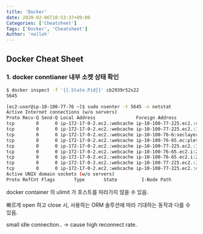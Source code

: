 ```yaml
---
title: 'Docker'
date: 2020-02-06T10:53:37+09:00
Categories: ['Cheatsheet']
Tags: ['Docker', 'Cheatsheet']
Author: 'nolleh'
---
```


## Docker Cheat Sheet

### 1. docker conntianer 내부 소켓 상태 확인

[](https://aidanbae.github.io/code/docker/docker-netstat/)

```bash
$ docker inspect -f '{{.State.Pid}}' cb2939r52s22
5645
```

```bash
[ec2-user@ip-10-100-77-76 ~]$ sudo nsenter -t 5645 -n netstat
Active Internet connections (w/o servers)
Proto Recv-Q Send-Q Local Address               Foreign Address             State
tcp        0      0 ip-172-17-0-2.ec2.:webcache ip-10-100-77-225.ec2.:45104 ESTABLISHED
tcp        0      0 ip-172-17-0-2.ec2.:webcache ip-10-100-77-225.ec2.:14804 TIME_WAIT
tcp        0      0 ip-172-17-0-2.ec2.:webcache ip-10-100-76-6:seclayer-tls TIME_WAIT
tcp        0      0 ip-172-17-0-2.ec2.:webcache ip-10-100-76-65.ec:plethora TIME_WAIT
tcp        0      0 ip-172-17-0-2.ec2.:webcache ip-10-100-77-225.ec2.:14830 TIME_WAIT
tcp        0      0 ip-172-17-0-2.ec2.:webcache ip-10-100-76-65.ec2.i:23284 ESTABLISHED
tcp        0      0 ip-172-17-0-2.ec2.:webcache ip-10-100-76-65.ec2.i:27948 ESTABLISHED
tcp        0      0 ip-172-17-0-2.ec2.:webcache ip-10-100-77-225.ec2.:14848 TIME_WAIT
tcp        0      0 ip-172-17-0-2.ec2.:webcache ip-10-100-77-225.ec2.:45544 ESTABLISHED
Active UNIX domain sockets (w/o servers)
Proto RefCnt Flags       Type       State         I-Node Path
```

docker container 의 ulimit 가 호스트를 따라가지 않을 수 있음.

빠르게 open 하고 close 시, 사용하는 ORM 솔루션에 따라 기대하는 동작과 다를 수 있음.

small idle connection.. -> cause high reconnect rate.
